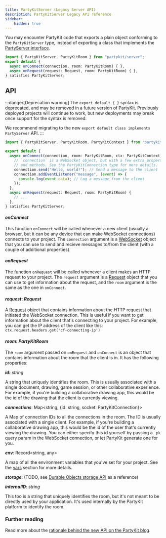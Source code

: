 ```yaml
---
title: PartyKitServer (Legacy Server API)
description: PartyKitServer Legacy API reference
sidebar:
    hidden: true
---
```


You may encounter PartyKit code that exports a plain object conforming to the `PartyKitServer` type, instead of exporting a class that implements the [PartyServer interface](/reference/partyserver-api).

```ts
import { PartyKitServer, PartyKitRoom } from "partykit/server";
export default {
  async onConnect(connection, room: PartyKitRoom) { },
  async onRequest(request: Request, room: PartyKitRoom) { },
} satisfies PartyKitServer;
```

## API

:::danger[Deprecation warning]
The `export default { }` syntax is deprecated, and may be removed in a future version of PartyKit. Previously deployed projects will continue to work, but new deployments may break once support for the syntax is removed.

We recommend migrating to the new `export default class implements PartyServer` API.
:::

```ts
import { PartyKitServer, PartyKitRoom, PartyKitContext } from "partykit/server";

export default {
  async onConnect(connection, room: PartyKitRoom, ctx: PartyKitContext) {
    // `connection` is a WebSocket object, but with a few extra properties
    // and methods. See the PartyKitConnection type for more details.
    connection.send("Hello, world!"); // Send a message to the client
    connection.addEventListener("message", (event) => {
      console.log(event.data); // Log a message from the client
    });
  },
  async onRequest(request: Request, room: PartyKitRoom) {
    // ...
  },
} satisfies PartyKitServer;
```

#### **_onConnect_**

This function `onConnect` will be called whenever a new client (usually a browser, but it can be any device that can make WebSocket connections) connects to your project. The `connection` argument is a [WebSocket](https://developer.mozilla.org/en-US/docs/Web/API/WebSocket) object that you can use to send and recieve messages to/from the client (with a couple of additional properties).

#### **_onRequest_**

The function `onRequest` will be called whenever a client makes an HTTP request to your project. The `request` argument is a [Request](https://developer.mozilla.org/en-US/docs/Web/API/Request) object that you can use to get information about the request, and the `room` argument is the same as the one in `onConnect`.

#### **_request_**: _Request_

A [Request](https://developer.mozilla.org/en-US/docs/Web/API/Request) object that contains information about the HTTP request that initiated the WebSocket connection. This is useful if you want to get information about the client that's connecting to your project. For example, you can get the IP address of the client like this: `ctx.request.headers.get('cf-connecting-ip')`


#### **_room_:** _PartyKitRoom_

The `room` argument passed on `onRequest` and `onConnect` is an object that contains information about the room that the client is in. It has the following properties:

**_id:_** _string_

A string that uniquely identifies the room. This is usually associated with a single document, drawing, game session, or other collaborative experience. For example, if you're building a collaborative drawing app, this would be the id of the drawing that the client is currently viewing.

**_connections_**: Map<string, {id: string, socket: PartyKitConnection}>

A Map of connection IDs to all the connections in the room. The ID is usually associated with a single client. For example, if you're building a collaborative drawing app, this would be the id of the user that's currently viewing the drawing. You can either specify this id yourself by passing a `_pk` query param in the WebSocket connection, or let PartyKit generate one for you.

**_env_**: Record<string, any>

A map of all the environment variables that you've set for your project. See the [vars](#vars) section for more details.

**_storage_**: (TODO, see [Durable Objects storage API](https://developers.cloudflare.com/workers/runtime-apis/durable-objects/#transactional-storage-api) as a reference)

**_internalID_**: _string_

This too is a string that uniquely identifies the room, but it's not meant to be directly used by your application. It's used internally by the PartyKit platform to identify the room.


### Further reading

Read more about the [rationale behind the new API on the PartyKit blog](https://blog.partykit.io/posts/partyserver-api).